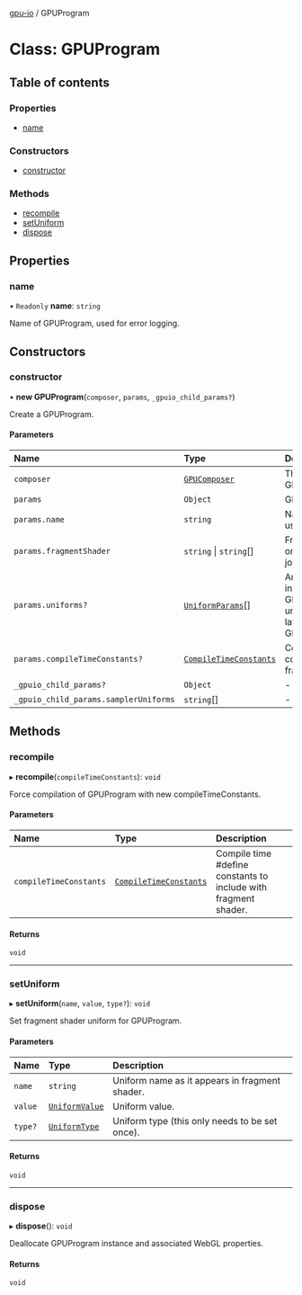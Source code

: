 [gpu-io](../README.md) / GPUProgram

# Class: GPUProgram

## Table of contents

### Properties

- [name](GPUProgram.md#name)

### Constructors

- [constructor](GPUProgram.md#constructor)

### Methods

- [recompile](GPUProgram.md#recompile)
- [setUniform](GPUProgram.md#setuniform)
- [dispose](GPUProgram.md#dispose)

## Properties

### name

• `Readonly` **name**: `string`

Name of GPUProgram, used for error logging.

## Constructors

### constructor

• **new GPUProgram**(`composer`, `params`, `_gpuio_child_params?`)

Create a GPUProgram.

#### Parameters

| Name | Type | Description |
| :------ | :------ | :------ |
| `composer` | [`GPUComposer`](GPUComposer.md) | The current GPUComposer instance. |
| `params` | `Object` | GPUProgram parameters. |
| `params.name` | `string` | Name of GPUProgram, used for error logging. |
| `params.fragmentShader` | `string` \| `string`[] | Fragment shader source or array of sources to be joined. |
| `params.uniforms?` | [`UniformParams`](../README.md#uniformparams)[] | Array of uniforms to initialize with GPUProgram.  More uniforms can be added later with GPUProgram.setUniform(). |
| `params.compileTimeConstants?` | [`CompileTimeConstants`](../README.md#compiletimeconstants) | Compile time #define constants to include with fragment shader. |
| `_gpuio_child_params?` | `Object` | - |
| `_gpuio_child_params.samplerUniforms` | `string`[] | - |

## Methods

### recompile

▸ **recompile**(`compileTimeConstants`): `void`

Force compilation of GPUProgram with new compileTimeConstants.

#### Parameters

| Name | Type | Description |
| :------ | :------ | :------ |
| `compileTimeConstants` | [`CompileTimeConstants`](../README.md#compiletimeconstants) | Compile time #define constants to include with fragment shader. |

#### Returns

`void`

___

### setUniform

▸ **setUniform**(`name`, `value`, `type?`): `void`

Set fragment shader uniform for GPUProgram.

#### Parameters

| Name | Type | Description |
| :------ | :------ | :------ |
| `name` | `string` | Uniform name as it appears in fragment shader. |
| `value` | [`UniformValue`](../README.md#uniformvalue) | Uniform value. |
| `type?` | [`UniformType`](../README.md#uniformtype) | Uniform type (this only needs to be set once). |

#### Returns

`void`

___

### dispose

▸ **dispose**(): `void`

Deallocate GPUProgram instance and associated WebGL properties.

#### Returns

`void`
